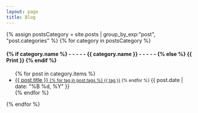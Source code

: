 ```yaml
---
layout: page
title: Blog
---
```


<div>
{% assign postsCategory = site.posts | group_by_exp:"post", "post.categories"  %}
{% for category in postsCategory %}
<h4 class="post-teaser__month">
<strong>
{% if category.name %} 
- - - - -  {{ category.name }} - - - - - 
{% else %} 
{{ Print }} 
{% endif %}
</strong>
</h4>
<ul class="list-posts">
{% for post in category.items %}
<li class="post-teaser">
<a href="{{ post.url | prepend: site.baseurl }}">
<span class="post-teaser__title">{{ post.title }}</span>
<span class="post-teaser__tags">
    <small class="teaser-tag">
        {% for tag in post.tags %}
        <a href="/tags/{{ tag }}/">{{ tag }}</a>
        {% endfor %}
    </small>
</span>
<span class="post-teaser__date">{{ post.date | date: "%B %d, %Y" }}</span>
</a>
</li>
{% endfor %}
</ul>
{% endfor %}
</div>